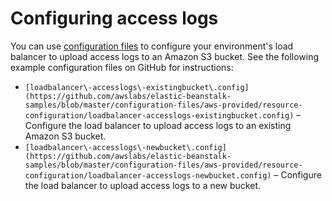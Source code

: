 # Configuring access logs<a name="environments-cfg-loadbalancer-accesslogs"></a>

You can use [configuration files](ebextensions.md) to configure your environment's load balancer to upload access logs to an Amazon S3 bucket\. See the following example configuration files on GitHub for instructions:
+ `[loadbalancer\-accesslogs\-existingbucket\.config](https://github.com/awslabs/elastic-beanstalk-samples/blob/master/configuration-files/aws-provided/resource-configuration/loadbalancer-accesslogs-existingbucket.config)` – Configure the load balancer to upload access logs to an existing Amazon S3 bucket\.
+ `[loadbalancer\-accesslogs\-newbucket\.config](https://github.com/awslabs/elastic-beanstalk-samples/blob/master/configuration-files/aws-provided/resource-configuration/loadbalancer-accesslogs-newbucket.config)` – Configure the load balancer to upload access logs to a new bucket\.